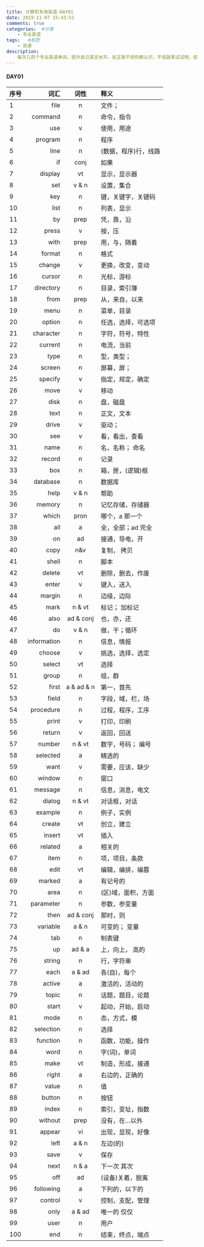 ```yaml
---
title: 计算机专用英语-DAY01
date: 2019-11-07 15:43:51
comments: true
categories:  #分类
    - 专业英语
tags:   #标签
    - 资源
description: 
    每次几百个专业英语单词，提升自己英文水平。反正我不信你都认识，不信就来试试吧。前一百个，肯定都认识！
---
```



#### DAY01
| 序号 | 词汇 |  词性 |  释义
| :------| ------: | :------: |:------|
| 1 | file | n | 文件；
| 2 | command | n | 命令，指令 
| 3 | use | v | 使用，用途 
| 4 | program | n | 程序 
| 5 | line | n | (数据，程序)行，线路 
| 6 | if | conj | 如果 
| 7 | display | vt | 显示，显示器 
| 8 | set | v & n | 设置，集合 
| 9 | key | n | 键，关键字，关键码 
| 10 | list | n | 列表，显示
| 11 | by | prep | 凭，靠，沿 
| 12 | press | v | 按，压 
| 13 | with | prep | 用，与，随着 
| 14 | format | n | 格式 
| 15 | change | v | 更换，改变，变动 
| 16 | cursor | n | 光标，游标 
| 17 | directory | n | 目录，索引簿 
| 18 | from | prep | 从，来自，以来 
| 19 | menu | n | 菜单，目录 
| 20 | option | n | 任选，选择，可选项 
| 21 | character | n | 字符，符号，特性 
| 22 | current | n | 电流，当前 
| 23 | type | n | 型，类型；
| 24 | screen | n | 屏幕，屏；
| 25 | specify | v | 指定，规定，确定 
| 26 | move | v | 移动 
| 27 | disk | n | 盘，磁盘 
| 28 | text | n | 正文，文本 
| 29 | drive | v | 驱动； 
| 30 | see | v | 看，看出，查看 
| 31 | name | n | 名，名称； 命名 
| 32 | record | n | 记录 
| 33 | box | n | 箱，匣，(逻辑)框 
| 34 | database | n | 数据库 
| 35 | help | v & n | 帮助 
| 36 | memory | n | 记忆存储，存储器 
| 37 | which | pron | 哪个，a 那一个 
| 38 | all | a | 全，全部；ad 完全 
| 39 | on | ad | 接通，导电，开 
| 40 | copy | n&v | 复制， 拷贝 
| 41 | shell | n | 脚本
| 42 | delete | vt | 删除，删去，作废 
| 43 | enter | v | 键入，送入 
| 44 | margin | n | 边缘，边际 
| 45 | mark | n & vt | 标记； 加标记 
| 46 | also | ad & conj | 也，亦，还 
| 47 | do | v & n | 做，干；循环 
| 48 | information | n | 信息，情报 
| 49 | choose | v | 挑选，选择，选定 
| 50 | select | vt | 选择 
| 51 | group | n | 组，群 
| 52 | first | a & ad & n | 第一，首先 
| 53 | field | n | 字段，域，栏，场 
| 54 | procedure | n | 过程，程序，工序 
| 55 | print | v | 打印，印刷 
| 56 | return | v | 返回，回送 
| 57 | number | n & vt | 数字，号码； 编号 
| 58 | selected | a | 精选的 
| 59 | want | v | 需要，应该，缺少 
| 60 | window | n | 窗口 
| 61 | message | n | 信息，消息，电文 
| 62 | dialog | n & vt |  对话框，对话
| 63 | example | n | 例子，实例 
| 64 | create | vt | 创立，建立 
| 65 | insert | vt | 插入 
| 66 | related | a | 相关的 
| 67 | item | n | 项，项目，条款 
| 68 | edit | vt | 编辑，编排，编篡 
| 69 | marked | a | 有记号的 
| 70 | area | n | (区)域，面积，方面 
| 71 | parameter | n | 参数，参变量 
| 72 | then | ad & conj | 那时，则 
| 73 | variable | a & n | 可变的； 变量 
| 74 | tab | n | 制表键 
| 75 | up | ad & a | 上，向上， 高的 
| 76 | string | n | 行，字符串 
| 77 | each | a & ad | 各(自)，每个 
| 78 | active | a | 激活的，活动的 
| 79 | topic | n | 话题，题目，论题 
| 80 | start | v | 起动，开始，启动 
| 81 | mode | n | 态，方式，模 
| 82 | selection | n | 选择 
| 83 | function | n | 函数，功能，操作 
| 84 | word | n | 字(词)，单词 
| 85 | make | vt | 制造，形成，接通 
| 86 | right | a | 右边的，正确的 
| 87 | value | n | 值 
| 88 | button | n | 按钮 
| 89 | index | n | 索引，变址，指数 
| 90 | without | prep | 没有，在…以外 
| 91 | appear | vi | 出现，显现，好像 
| 92 | left | a & n | 左边(的) 
| 93 | save | v | 保存 
| 94 | next | n & a | 下一次 其次 
| 95 | off | ad | (设备)关着，脱离 
| 96 | following | a | 下列的，以下的 
| 97 | control | v | 控制，支配，管理 
| 98 | only | a & ad | 唯一的 仅仅 
| 99 | user | n | 用户 
| 100 | end | n | 结束，终点，端点 